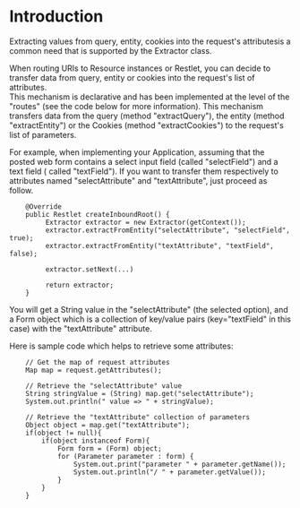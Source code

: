 # Introduction

Extracting values from query, entity, cookies into the request's
attributesis a common need that is supported by the Extractor class.

When routing URIs to Resource instances or Restlet, you can decide to
transfer data from query, entity or cookies into the request's list of
attributes.\
 This mechanism is declarative and has been implemented at the level of
the "routes" (see the code below for more information). This mechanism
transfers data from the query (method "extractQuery"), the entity
(method "extractEntity") or the Cookies (method "extractCookies") to the
request's list of parameters.

For example, when implementing your Application, assuming that the
posted web form contains a select input field (called "selectField") and
a text field ( called "textField"). If you want to transfer them
respectively to attributes named "selectAttribute" and "textAttribute",
just proceed as follow.

<pre class="language-java"><code class="language-java">    @Override
    public Restlet createInboundRoot() {
         Extractor extractor = new Extractor(getContext()); 
         extractor.extractFromEntity("selectAttribute", "selectField", true);
         extractor.extractFromEntity("textAttribute", "textField", false);

         extractor.setNext(...)

         return extractor;
    }
</code></pre>

You will get a String value in the "selectAttribute" (the selected
option), and a Form object which is a collection of key/value pairs
(key="textField" in this case) with the "textAttribute" attribute.

Here is sample code which helps to retrieve some attributes:

<pre class="language-java"><code class="language-java">    // Get the map of request attributes
    Map<String, Object> map = request.getAttributes();

    // Retrieve the "selectAttribute" value
    String stringValue = (String) map.get("selectAttribute");
    System.out.println(" value => " + stringValue);

    // Retrieve the "textAttribute" collection of parameters
    Object object = map.get("textAttribute");
    if(object != null){
        if(object instanceof Form){
            Form form = (Form) object;
            for (Parameter parameter : form) {
                System.out.print("parameter " + parameter.getName());
                System.out.println("/ " + parameter.getValue());
            }
        }
    }
</code></pre>
